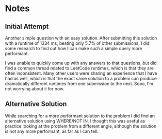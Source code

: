 # Notes

## Initial Attempt

Another simple question with an easy solution. After submitting this solution
with a runtime of 1334 ms, beating only 5.7% of other submissions, I did some
research to find out how I can make such a simple query more performant.

I was unable to quickly come up with any answers to that questions, but did find
a common thread related to LeetCode runtimes, which is that they are often
inconsistent. Many other users were sharing an experience that I have had as
well, which is that the exact same solution to a problem can produce
dramatically different runtimes from one submission to the next. Sooo, I'm not
worrying about it for now.

## Alternative Solution

While searching for a more performant solution to the problem I did find an
alternative solution using WHERE/NOT IN. I thought this was useful as practice
looking at the problem from a different angle, although the solution is not any
more performant, as far as I can tell.
